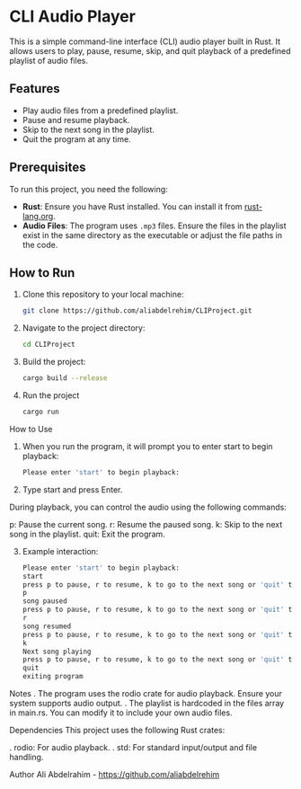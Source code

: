 # CLI Audio Player

This is a simple command-line interface (CLI) audio player built in Rust. It allows users to play, pause, resume, skip, and quit playback of a predefined playlist of audio files.

## Features
- Play audio files from a predefined playlist.
- Pause and resume playback.
- Skip to the next song in the playlist.
- Quit the program at any time.

## Prerequisites
To run this project, you need the following:
- **Rust**: Ensure you have Rust installed. You can install it from [rust-lang.org](https://www.rust-lang.org/).
- **Audio Files**: The program uses `.mp3` files. Ensure the files in the playlist exist in the same directory as the executable or adjust the file paths in the code.

## How to Run
1. Clone this repository to your local machine:
   ```bash
   git clone https://github.com/aliabdelrehim/CLIProject.git

2. Navigate to the project directory:
   ```bash
   cd CLIProject

3. Build the project:
   ```bash
   cargo build --release

4. Run the project
   ```bash
   cargo run

How to Use
1. When you run the program, it will prompt you to enter start to begin playback:

   ```bash
   Please enter 'start' to begin playback:

2. Type start and press Enter.

During playback, you can control the audio using the following commands:

p: Pause the current song.
r: Resume the paused song.
k: Skip to the next song in the playlist.
quit: Exit the program.

3. Example interaction:

   ```bash
   Please enter 'start' to begin playback:
   start
   press p to pause, r to resume, k to go to the next song or 'quit' to exit
   p
   song paused
   press p to pause, r to resume, k to go to the next song or 'quit' to exit
   r
   song resumed
   press p to pause, r to resume, k to go to the next song or 'quit' to exit
   k
   Next song playing
   press p to pause, r to resume, k to go to the next song or 'quit' to exit
   quit
   exiting program

Notes
. The program uses the rodio crate for audio playback. Ensure your system supports audio output.
. The playlist is hardcoded in the files array in main.rs. You can modify it to include your own audio files.

Dependencies
This project uses the following Rust crates:

. rodio: For audio playback.
. std: For standard input/output and file handling.

Author
Ali Abdelrahim - https://github.com/aliabdelrehim

